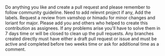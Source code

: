 Do anything you like and create a pull request and please remember to follow community guideline.
Need to add relevnt project if any,
Add the labels.
Request a review from vamshop or himadu for minor changes and loriant for major.
Please add you and others who helped to create this contribution as assignees.
If any problems arise you'll have to solve them in 7 days time or will be closed to clean up the pull requests.
Any branches created directly must have either a draft pull request or issue and must be active and completed before two weeks time
or ask for additional time as a comment.
